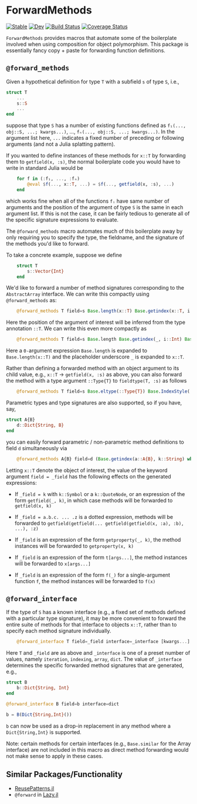 # ForwardMethods

[![Stable](https://img.shields.io/badge/docs-stable-blue.svg)](https://curtd.github.io/ForwardMethods.jl/stable/)
[![Dev](https://img.shields.io/badge/docs-dev-blue.svg)](https://curtd.github.io/ForwardMethods.jl/dev/)
[![Build Status](https://github.com/curtd/ForwardMethods.jl/actions/workflows/CI.yml/badge.svg?branch=main)](https://github.com/curtd/ForwardMethods.jl/actions/workflows/CI.yml?query=branch%3Amain)
[![Coverage Status](https://coveralls.io/repos/github/curtd/ForwardMethods.jl/badge.svg)](https://coveralls.io/github/curtd/ForwardMethods.jl)

`ForwardMethods` provides macros that automate some of the boilerplate involved when using composition for object polymorphism. This package is essentially fancy copy + paste for forwarding function definitions. 

## `@forward_methods` 
Given a hypothetical definition for type `T` with a subfield `s` of type `S`, i.e., 

```julia
struct T 
    ...
    s::S
    ...
end
```
suppose that type `S` has a number of existing functions defined as `f₁(..., obj::S, ...; kwargs...)`, ..., `fₙ(..., obj::S, ...; kwargs...)`. In the argument list here, `...` indicates a fixed number of preceding or following arguments (and not a Julia splatting pattern).

If you wanted to define instances of these methods for `x::T` by forwarding them to `getfield(x, :s)`, the normal boilerplate code you would have to write in standard Julia would be 
```julia
    for f in (:f₁, ..., :fₙ)
        @eval $f(..., x::T, ...) = $f(..., getfield(x, :s), ...)
    end
```
which works fine when all of the functions `fᵢ` have same number of arguments and the position of the argument of type `S` is the same in each argument list. If this is not the case, it can be fairly tedious to generate all of the specific signature expressions to evaluate. 

The `@forward_methods` macro automates much of this boilerplate away by only requiring you to specify the type, the fieldname, and the signature of the methods you'd like to forward. 

To take a concrete example, suppose we define 
```julia
    struct T
        s::Vector{Int}
    end
```

We'd like to forward a number of method signatures corresponding to the `AbstractArray` interface. We can write this compactly using `@forward_methods` as:

```julia
    @forward_methods T field=s Base.length(x::T) Base.getindex(x::T, i::Int) Base.setindex!(x::T, v, i::Int)
```

Here the position of the argument of interest will be inferred from the type annotation `::T`. We can write this even more compactly as

```julia 
    @forward_methods T field=s Base.length Base.getindex(_, i::Int) Base.setindex!(x::T, v, i::Int)
```

Here a `0-`argument expression `Base.length` is expanded to `Base.length(x::T)` and the placeholder underscore `_` is expanded to `x::T`.

Rather than defining a forwarded method with an object argument to its child value, e.g., `x::T` -> `getfield(x, :s)` as above, you can also forward the method with a type argument `::Type{T}` to `fieldtype(T, :s)` as follows 

```julia 
    @forward_methods T field=s Base.eltype(::Type{T}) Base.IndexStyle(::Type{T})
```

Parametric types and type signatures are also supported, so if you have, say, 
```julia 
struct A{B}
    d::Dict{String, B}
end
```

you can easily forward parametric / non-parametric method definitions to field `d` simultaneously via  
```julia 
    @forward_methods A{B} field=d (Base.getindex(a::A{B}, k::String) where {B}) Base.keys(x::A) Base.values(_)
```

Letting `x::T` denote the object of interest, the value of the keyword argument `field = _field` has the following effects on the generated expressions:

- If `_field = k` with `k::Symbol` or a `k::QuoteNode`, or an expression of the form `getfield(_, k)`, in which case methods will be forwarded to `getfield(x, k)`

- If `_field = a.b.c. ... .z` is a dotted expression, methods will be forwarded to `getfield(getfield(... getfield(getfield(x, :a), :b), ...), :z)`

- If `_field` is an expression of the form `getproperty(_, k)`, the method instances will be forwarded to `getproperty(x, k)`

- If `_field` is an expression of the form `t[args...]`, the method instances will be forwarded to `x[args...]`

- If `_field` is an expression of the form `f(_)` for a single-argument function `f`, the method instances will be forwarded to `f(x)`


## `@forward_interface` 
If the type of `S` has a known interface (e.g., a fixed set of methods defined with a particular type signature), it may be more convenient to forward the entire suite of methods for that interface to objects `x::T`, rather than to specify each method signature individually.

```julia 
    @forward_interface T field=_field interface=_interface [kwargs...]
```

Here `T` and `_field` are as above and `_interface` is one of a preset number of values, namely `iteration`, `indexing`, `array`, `dict`. The value of `_interface` determines the specific forwarded method signatures that are generated, e.g., 

```julia
struct B
    b::Dict{String, Int}
end

@forward_interface B field=b interface=dict 

b = B(Dict{String,Int}())
```

`b` can now be used as a drop-in replacement in any method where a `Dict{String,Int}` is supported.

Note: certain methods for certain interfaces (e.g., `Base.similar` for the Array interface) are not included in this macro as direct method forwarding would not make sense to apply in these cases. 


## Similar Packages/Functionality
- [ReusePatterns.jl](https://github.com/gcalderone/ReusePatterns.jl)
- `@forward` in [Lazy.jl](https://github.com/MikeInnes/Lazy.jl)